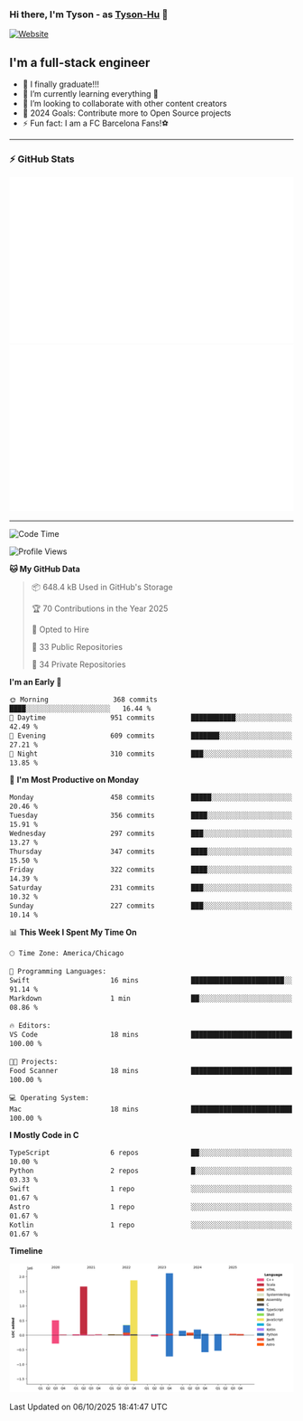 ### Hi there, I'm Tyson - as [Tyson-Hu][website] 👋

[![Website](https://img.shields.io/website?label=Tianzhe.me&style=for-the-badge&url=https%3A%2F%2Ftianzhe.me)](https://tianzhe.me)


## I'm a full-stack engineer

- 🔭 I finally graduate!!!
- 🌱 I’m currently learning everything 🤣
- 👯 I’m looking to collaborate with other content creators
- 🥅 2024 Goals: Contribute more to Open Source projects
- ⚡ Fun fact: I am a FC Barcelona Fans!⚽️

---

### ⚡️ GitHub Stats
![](https://raw.githubusercontent.com/Tyson-Hu/github-stats-card/master/generated/overview.svg)
![](https://raw.githubusercontent.com/Tyson-Hu/github-stats-card/master/generated/languages.svg)

---

<!--START_SECTION:waka-->
![Code Time](http://img.shields.io/badge/Code%20Time-378%20hrs%2058%20mins-blue)

![Profile Views](http://img.shields.io/badge/Profile%20Views-0-blue)

**🐱 My GitHub Data** 

> 📦 648.4 kB Used in GitHub's Storage 
 > 
> 🏆 70 Contributions in the Year 2025
 > 
> 💼 Opted to Hire
 > 
> 📜 33 Public Repositories 
 > 
> 🔑 34 Private Repositories 
 > 
**I'm an Early 🐤** 

```text
🌞 Morning                368 commits         ████░░░░░░░░░░░░░░░░░░░░░   16.44 % 
🌆 Daytime                951 commits         ███████████░░░░░░░░░░░░░░   42.49 % 
🌃 Evening                609 commits         ███████░░░░░░░░░░░░░░░░░░   27.21 % 
🌙 Night                  310 commits         ███░░░░░░░░░░░░░░░░░░░░░░   13.85 % 
```
📅 **I'm Most Productive on Monday** 

```text
Monday                   458 commits         █████░░░░░░░░░░░░░░░░░░░░   20.46 % 
Tuesday                  356 commits         ████░░░░░░░░░░░░░░░░░░░░░   15.91 % 
Wednesday                297 commits         ███░░░░░░░░░░░░░░░░░░░░░░   13.27 % 
Thursday                 347 commits         ████░░░░░░░░░░░░░░░░░░░░░   15.50 % 
Friday                   322 commits         ████░░░░░░░░░░░░░░░░░░░░░   14.39 % 
Saturday                 231 commits         ███░░░░░░░░░░░░░░░░░░░░░░   10.32 % 
Sunday                   227 commits         ███░░░░░░░░░░░░░░░░░░░░░░   10.14 % 
```


📊 **This Week I Spent My Time On** 

```text
🕑︎ Time Zone: America/Chicago

💬 Programming Languages: 
Swift                    16 mins             ███████████████████████░░   91.14 % 
Markdown                 1 min               ██░░░░░░░░░░░░░░░░░░░░░░░   08.86 % 

🔥 Editors: 
VS Code                  18 mins             █████████████████████████   100.00 % 

🐱‍💻 Projects: 
Food Scanner             18 mins             █████████████████████████   100.00 % 

💻 Operating System: 
Mac                      18 mins             █████████████████████████   100.00 % 
```

**I Mostly Code in C** 

```text
TypeScript               6 repos             ██░░░░░░░░░░░░░░░░░░░░░░░   10.00 % 
Python                   2 repos             █░░░░░░░░░░░░░░░░░░░░░░░░   03.33 % 
Swift                    1 repo              ░░░░░░░░░░░░░░░░░░░░░░░░░   01.67 % 
Astro                    1 repo              ░░░░░░░░░░░░░░░░░░░░░░░░░   01.67 % 
Kotlin                   1 repo              ░░░░░░░░░░░░░░░░░░░░░░░░░   01.67 % 
```



**Timeline**

![Lines of Code chart](https://raw.githubusercontent.com/tyson-hu/tyson-hu/main/assets/bar_graph.png)


 Last Updated on 06/10/2025 18:41:47 UTC
<!--END_SECTION:waka-->


[website]: https://github.com/Tyson-Hu
